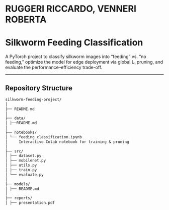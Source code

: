 # RUGGERI RICCARDO, VENNERI ROBERTA

# Silkworm Feeding Classification

A PyTorch project to classify silkworm images into “feeding” vs. “no feeding,” optimize the model for edge deployment via global L₁ pruning, and evaluate the performance–efficiency trade-off.

---

## Repository Structure

```markdown
silkworm-feeding-project/
│
├── README.md
│
├── data/
│ ├──README.md
│
├── notebooks/
│ └── feeding_classification.ipynb
│     Interactive Colab notebook for training & pruning
│
├── src/
│ ├── dataset.py
│ ├── mobilenet.py
│ ├── utils.py
│ ├── train.py
│ └── evaluate.py
│
├── models/
│ ├── README.md
│
├── reports/
│ ├── presentation.pdf
